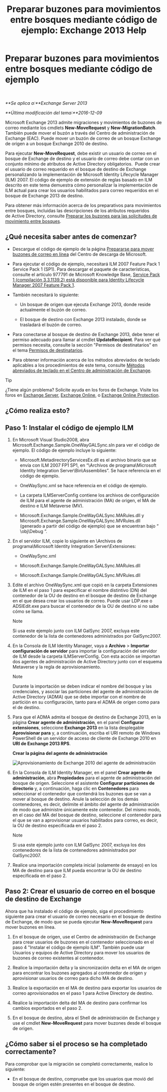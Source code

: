 ﻿---
title: 'Preparar buzones para movimientos entre bosques mediante código de ejemplo: Exchange 2013 Help'
TOCTitle: Preparar buzones para movimientos entre bosques mediante código de ejemplo
ms:assetid: f35ac7a5-bb84-4653-b6d0-65906e93627b
ms:mtpsurl: https://technet.microsoft.com/es-es/library/Ee861124(v=EXCHG.150)
ms:contentKeyID: 49896012
ms.date: 04/23/2018
mtps_version: v=EXCHG.150
ms.translationtype: HT
---

# Preparar buzones para movimientos entre bosques mediante código de ejemplo

 

_**Se aplica a:**Exchange Server 2013_

_**Última modificación del tema:**2016-12-09_

Microsoft Exchange 2013 admite migraciones y movimientos de buzones de correo mediante los cmdlets **New-MoveRequest** y **New-MigrationBatch**. También puede mover el buzón a través del Centro de administración de Exchange (EAC). Puede mover un buzón de correo de un bosque Exchange de origen a un bosque Exchange 2010 de destino.

Para ejecutar **New-MoveRequest**, debe existir un usuario de correo en el bosque de Exchange de destino y el usuario de correo debe contar con un conjunto mínimo de atributos de Active Directory obligatorios.  Puede crear el usuario de correo requerido en el bosque de destino de Exchange personalizando la implementación de Microsoft Identity Lifecycle Manager (ILM) 2007. El código de ejemplo de extensión de reglas basado en ILM descrito en este tema demuestra cómo personalizar la implementación de ILM actual para crear los usuarios habilitados para correo requeridos en el bosque de Exchange 2013 de destino.

Para obtener más información acerca de los preparativos para movimientos entre bosques, incluidas las descripciones de los atributos requeridos de Active Directory, consulte [Preparar los buzones para las solicitudes de movimiento entre bosques](prepare-mailboxes-for-cross-forest-move-requests-exchange-2013-help.md).

## ¿Qué necesita saber antes de comenzar?

  - Descargue el código de ejemplo de la página [Prepararse para mover buzones de correo en línea](https://go.microsoft.com/fwlink/p/?linkid=177882) del Centro de descarga de Microsoft.

  - Para ejecutar el código de ejemplo, necesitará ILM 2007 Feature Pack 1 Service Pack 1 (SP1). Para descargar el paquete de características, consulte el artículo 977791 de Microsoft Knowledge Base, [Service Pack 1 (compilación 3.3.1139.2) está disponible para Identity Lifecycle Manager 2007 Feature Pack 1](http://go.microsoft.com/fwlink/p/?linkid=3052%26kbid=977791).

  - También necesitará lo siguiente:
    
      - Un bosque de origen que ejecuta Exchange 2013, donde reside actualmente el buzón de correo.
    
      - El bosque de destino con Exchange 2013 instalado, donde se trasladará el buzón de correo.

  - Para conectarse al bosque de destino de Exchange 2013, debe tener el permiso adecuado para llamar al cmdlet **UpdateRecipient**. Para ver qué permisos necesita, consulte la sección "Permisos de destinatarios" en el tema [Permisos de destinatarios](recipients-permissions-exchange-2013-help.md).

  - Para obtener información acerca de los métodos abreviados de teclado aplicables a los procedimientos de este tema, consulte [Métodos abreviados de teclado en el Centro de administración de Exchange](keyboard-shortcuts-in-the-exchange-admin-center-exchange-online-protection-help.md).


> [!TIP]
> ¿Tiene algún problema? Solicite ayuda en los foros de Exchange. Visite los foros en <A href="https://go.microsoft.com/fwlink/p/?linkid=60612">Exchange Server</A>, <A href="https://go.microsoft.com/fwlink/p/?linkid=267542">Exchange Online</A>, o <A href="https://go.microsoft.com/fwlink/p/?linkid=285351">Exchange Online Protection</A>.



## ¿Cómo realiza esto?

## Paso 1: Instalar el código de ejemplo ILM

1.  En Microsoft Visual Studio2008, abra Microsoft.Exchange.Sample.OneWayGALSync.sln para ver el código de ejemplo. El código de ejemplo incluye lo siguiente:
    
      - Microsoft.MetadirectoryServicesEx.dll es el archivo binario que se envía con ILM 2007 FP1 SP1, en “\\Archivos de programa\\Microsoft Identity Integration Server\\Bin\\Assemblies”. Se hace referencia en el código de ejemplo.
    
      - OneWaySync.xml se hace referencia en el código de ejemplo.
    
      - La carpeta ILMServerConfig contiene los archivos de configuración de ILM para el agente de administración (MA) de origen, el MA de destino e ILM Metaverse (MV).
    
      - Microsoft.Exchange.Sample.OneWayGALSync.MARules.dll y Microsoft.Exchange.Sample.OneWayGALSync.MVRules.dll (generado a partir del código de ejemplo) que se encuentran bajo “ \\obj\\Debug ”.

2.  En el servidor ILM, copie lo siguiente en \\Archivos de programa\\Microsoft Identity Integration Server\\Extensiones:
    
      - OneWaySync.xml
    
      - Microsoft.Exchange.Sample.OneWayGALSync.MARules.dll
    
      - Microsoft.Exchange.Sample.OneWayGALSync.MVRules.dll

3.  Edite el archivo OneWaySync.xml que copió en la carpeta Extensiones de ILM en el paso 1 para especificar el nombre distintivo (DN) del contenedor de la OU de destino en el bosque de destino de Exchange en el que desea crear los usuarios de correo. Puede usar LDP.exe o ADSIEdit.exe para buscar el contenedor de la OU de destino si no sabe cómo se llama.
    

    > [!NOTE]
    > Si usa este ejemplo junto con ILM GalSync 2007, excluya este contenedor de la lista de contenedores administrados por GalSync2007.



4.  En la Consola de ILM Identity Manager, vaya a **Archivo** \> **Importar configuración de servidor** para importar la configuración del servidor de ILM desde la carpeta ILMServerConfig. Con esta acción se importan dos agentes de administración de Active Directory junto con el esquema Metaverse y la regla de aprovisionamiento.
    

    > [!NOTE]
    > Durante la importación se deben indicar el nombre del bosque y las credenciales, y asociar las particiones del agente de administración de Active Directory (ADMA) que se debe importar con el nombre de partición en su configuración, tanto para el ADMA de origen como para el de destino.



5.  Para que el ADMA admita el bosque de destino de Exchange 2013, en la página **Crear agente de administración**, en el panel **Configurar extensiones**, seleccione **Exchange 2013** en la lista desplegable **Aprovisionar para** y, a continuación, escriba el URI remoto de Windows PowerShell de un servidor de acceso de cliente de Exchange 2010 en **URI de Exchange 2013 RPS**.
    
    **Crear la página del agente de administración**
    
    ![Aprovisionamiento de Exchange 2010 del agente de administración](images/Aa998597.8f403cda-e5e4-4edf-887f-c1ed46cee3f5(EXCHG.150).gif "Aprovisionamiento de Exchange 2010 del agente de administración")  

6.  En la Consola de ILM Identity Manager, en el panel **Crear agente de administración**, abra **Propiedades** para el agente de administración del bosque de origen. Seleccione el asistente **Configurar particiones de directorio** y, a continuación, haga clic en **Contenedores** para seleccionar el contenedor que contendrá los buzones que se van a mover al bosque de destino. Anule la selección de los demás contenedores, es decir, delimite el ámbito del agente de administración de modo que administre únicamente este contenedor. Del mismo modo, en el caso del MA del bosque de destino, seleccione el contenedor para el que se van a aprovisionar usuarios habilitados para correo, es decir, la OU de destino especificada en el paso 2.
    

    > [!NOTE]
    > Si usa este ejemplo junto con ILM GalSync 2007, excluya los dos contenedores de la lista de contenedores administrados por GalSync2007.



7.  Realice una importación completa inicial (solamente de ensayo) en los MA de destino para que ILM pueda encontrar la OU de destino especificada en el paso 2.

## Paso 2: Crear el usuario de correo en el bosque de destino de Exchange

Ahora que ha instalado el código de ejemplo, siga el procedimiento siguiente para crear el usuario de correo necesario en el bosque de destino de Exchange, de modo que se pueda ejecutar **New-MoveRequest** para mover buzones en línea.

1.  En el bosque de origen, use el Centro de administración de Exchange para crear usuarios de buzones en el contenedor seleccionado en el paso 4 "Instalar el código de ejemplo ILM". También puede usar Usuarios y equipos de Active Directory para mover los usuarios de buzones de correo existentes al contenedor.

2.  Realice la importación delta y la sincronización delta en el MA de origen para encontrar los buzones agregados al contenedor de origen y aprovisionar usuarios de correo para dicho MA de destino.

3.  Realice la exportación en el MA de destino para exportar los usuarios de correo aprovisionados en el paso 1 para Active Directory de destino.

4.  Realice la importación delta del MA de destino para confirmar los cambios exportados en el paso 2.

5.  En el bosque de destino, abra el Shell de administración de Exchange y use el cmdlet **New-MoveRequest** para mover buzones desde el bosque de origen.

## ¿Cómo saber si el proceso se ha completado correctamente?

Para comprobar que la migración se completó correctamente, realice lo siguiente:

  - En el bosque de destino, compruebe que los usuarios que movió del bosque de origen estén presentes en el bosque de destino.

